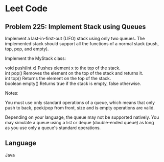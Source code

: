 # Leet Code

## Problem 225: Implement Stack using Queues
Implement a last-in-first-out (LIFO) stack using only two queues. The implemented stack should support all the functions of a normal stack (push, top, pop, and empty).

Implement the MyStack class:

void push(int x) Pushes element x to the top of the stack. <br/>
int pop() Removes the element on the top of the stack and returns it. <br/>
int top() Returns the element on the top of the stack. <br/>
boolean empty() Returns true if the stack is empty, false otherwise. <br/>

Notes:

You must use only standard operations of a queue, which means that only push to back, peek/pop from front, size and is empty operations are valid. 

Depending on your language, the queue may not be supported natively. You may simulate a queue using a list or deque (double-ended queue) as long as you use only a queue's standard operations.

## Language
Java

